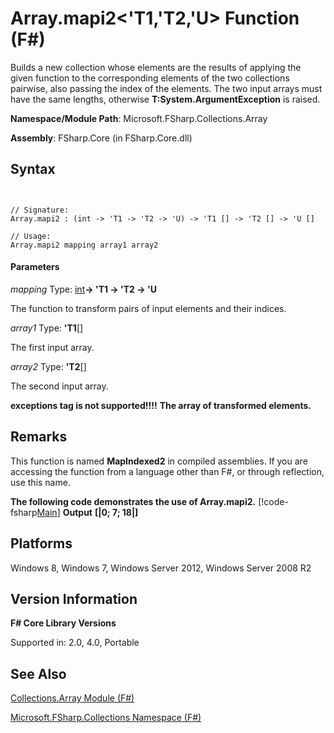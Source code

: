 # Array.mapi2<'T1,'T2,'U> Function (F#)

Builds a new collection whose elements are the results of applying the given function to the corresponding elements of the two collections pairwise, also passing the index of the elements. The two input arrays must have the same lengths, otherwise **T:System.ArgumentException** is raised.

**Namespace/Module Path**: Microsoft.FSharp.Collections.Array

**Assembly**: FSharp.Core (in FSharp.Core.dll)


## Syntax


```


// Signature:
Array.mapi2 : (int -> 'T1 -> 'T2 -> 'U) -> 'T1 [] -> 'T2 [] -> 'U []

// Usage:
Array.mapi2 mapping array1 array2

```



#### Parameters
*mapping*
Type: [int](http://msdn.microsoft.com/en-us/library/025d5455-3622-4ea5-9573-3ecbd4ee1375)**-&gt; 'T1 -&gt; 'T2 -&gt; 'U**


The function to transform pairs of input elements and their indices.


*array1*
Type: **'T1**[[]](http://msdn.microsoft.com/en-us/library/def20292-9aae-4596-9275-b94e594f8493)


The first input array.


*array2*
Type: **'T2**[[]](http://msdn.microsoft.com/en-us/library/def20292-9aae-4596-9275-b94e594f8493)


The second input array.



**exceptions tag is not supported!!!!**
**The array of transformed elements.**
## Remarks
This function is named **MapIndexed2** in compiled assemblies. If you are accessing the function from a language other than F#, or through reflection, use this name.

**The following code demonstrates the use of Array.mapi2.**
[!code-fsharp[Main](snippets/fsarrays/snippet54.fs)]
**Output**
**[|0; 7; 18|]**
## Platforms
Windows 8, Windows 7, Windows Server 2012, Windows Server 2008 R2


## Version Information
**F# Core Library Versions**

Supported in: 2.0, 4.0, Portable




## See Also
[Collections.Array Module &#40;F&#35;&#41;](Collections.Array-Module-%28FSharp%29.md)

[Microsoft.FSharp.Collections Namespace &#40;F&#35;&#41;](Microsoft.FSharp.Collections-Namespace-%28FSharp%29.md)

